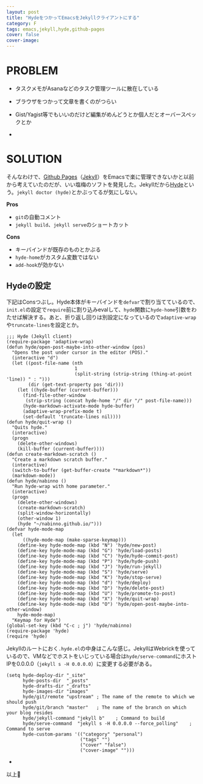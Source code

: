 ```yaml
---
layout: post
title: "HydeをつかってEmacsをJekyllクライアントにする"
category: F
tags: emacs,jekyll,hyde,github-pages
cover: false
cover-image:
---
```


# PROBLEM

- タスクメモがAsanaなどのタスク管理ツールに散在している
- ブラウザをつかって文章を書くのがつらい
- Gist/Yagist等でもいいのだけど編集がめんどうとか個人だとオーバースペックとか

-

# SOLUTION

そんなわけで、[Github Pages](https://pages.github.com/)（[Jekyll](https://jekyllrb.com/)）をEmacsで楽に管理できないかと以前から考えていたのだが、いい塩梅のソフトを発見した。Jekyllだから[Hyde](https://github.com/nibrahim/Hyde)という。`jekyll doctor (hyde)`とかぶってるが気にしない。

**Pros**

- `git`の自動コメント
- `jekyll build`、`jekyll serve`のショートカット

**Cons**

- キーバインドが既存のものとかぶる
- `hyde-home`がカスタム変数ではない
- `add-hook`が効かない

## Hydeの設定
下記はConsつぶし。Hyde本体がキーバインドを`defvar`で割り当てているので、`init.el`の設定で`require`前に割り込みevalして、`hyde`関数に`hyde-home`引数をわたせば解決する。あと、折り返し回りは別設定になっているので`adaptive-wrap`や`truncate-lines`を設定とか。

```emacs-lisp
;;; Hyde (Jekyll client)
(require-package 'adaptive-wrap)
(defun hyde/open-post-maybe-into-other-window (pos)
  "Opens the post under cursor in the editor (POS)."
  (interactive "d")
  (let ((post-file-name (nth
                         1
                         (split-string (strip-string (thing-at-point 'line)) " : ")))
        (dir (get-text-property pos 'dir)))
    (let ((hyde-buffer (current-buffer)))
      (find-file-other-window
       (strip-string (concat hyde-home "/" dir "/" post-file-name)))
      (hyde-markdown-activate-mode hyde-buffer)
      (adaptive-wrap-prefix-mode t)
      (set-default 'truncate-lines nil))))
(defun hyde/quit-wrap ()
  "Quits hyde."
  (interactive)
  (progn
    (delete-other-windows)
    (kill-buffer (current-buffer))))
(defun create-markdown-scratch ()
  "Create a markdown scratch buffer."
  (interactive)
  (switch-to-buffer (get-buffer-create "*markdown*"))
  (markdown-mode))
(defun hyde/nabinno ()
  "Run hyde-wrap with home parameter."
  (interactive)
  (progn
    (delete-other-windows)
    (create-markdown-scratch)
    (split-window-horizontally)
    (other-window 1)
    (hyde "~/nabinno.github.io/")))
(defvar hyde-mode-map
  (let
      ((hyde-mode-map (make-sparse-keymap)))
    (define-key hyde-mode-map (kbd "N") 'hyde/new-post)
    (define-key hyde-mode-map (kbd "G") 'hyde/load-posts)
    (define-key hyde-mode-map (kbd "C") 'hyde/hyde-commit-post)
    (define-key hyde-mode-map (kbd "P") 'hyde/hyde-push)
    (define-key hyde-mode-map (kbd "J") 'hyde/run-jekyll)
    (define-key hyde-mode-map (kbd "S") 'hyde/serve)
    (define-key hyde-mode-map (kbd "K") 'hyde/stop-serve)
    (define-key hyde-mode-map (kbd "d") 'hyde/deploy)
    (define-key hyde-mode-map (kbd "D") 'hyde/delete-post)
    (define-key hyde-mode-map (kbd "U") 'hyde/promote-to-post)
    (define-key hyde-mode-map (kbd "X") 'hyde/quit-wrap)
    (define-key hyde-mode-map (kbd "O") 'hyde/open-post-maybe-into-other-window)
    hyde-mode-map)
  "Keymap for Hyde")
(global-set-key (kbd "C-c ; j") 'hyde/nabinno)
(require-package 'hyde)
(require 'hyde)
```

Jekyllのルートにおく`.hyde.el`の中身はこんな感じ。JekyllはWebrickを使っているので、VMなどでホストをいじっている場合は`hyde/serve-command`にホストIPを0.0.0.0（`jekyll s -H 0.0.0.0`）に変更する必要がある。

```emacs-lisp
(setq hyde-deploy-dir "_site"
      hyde-posts-dir  "_posts"
      hyde-drafts-dir "_drafts"
      hyde-images-dir "images"
      hyde/git/remote "upstream" ; The name of the remote to which we should push
      hyde/git/branch "master"   ; The name of the branch on which your blog resides
      hyde/jekyll-command "jekyll b"    ; Command to build
      hyde/serve-command  "jekyll s -H 0.0.0.0 --force_polling"    ; Command to serve
      hyde-custom-params '(("category" "personal")
                           ("tags" "")
                           ("cover" "false")
                           ("cover-image" "")))
```

-

以上:construction_worker:
